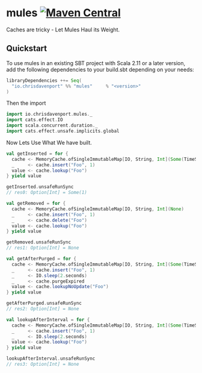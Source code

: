 # mules [![Maven Central](https://maven-badges.herokuapp.com/maven-central/io.chrisdavenport/mules_2.13/badge.svg)](https://maven-badges.herokuapp.com/maven-central/io.chrisdavenport/mules_2.13)

Caches are tricky - Let Mules Haul its Weight.


## Quickstart

To use mules in an existing SBT project with Scala 2.11 or a later version, add the following dependencies to your build.sbt depending on your needs:

```scala
libraryDependencies ++= Seq(
  "io.chrisdavenport" %% "mules"     % "<version>"
)
```

Then the import

```scala
import io.chrisdavenport.mules._
import cats.effect.IO
import scala.concurrent.duration._
import cats.effect.unsafe.implicits.global
```

Now Lets Use What We have built.

```scala
val getInserted = for {
  cache <- MemoryCache.ofSingleImmutableMap[IO, String, Int](Some(TimeSpec.unsafeFromDuration(1.second)))
  _     <- cache.insert("Foo", 1)
  value <- cache.lookup("Foo")
} yield value

getInserted.unsafeRunSync
// res0: Option[Int] = Some(1)

val getRemoved = for {
  cache <- MemoryCache.ofSingleImmutableMap[IO, String, Int](None)
  _     <- cache.insert("Foo", 1)
  _     <- cache.delete("Foo")
  value <- cache.lookup("Foo")
} yield value

getRemoved.unsafeRunSync
// res1: Option[Int] = None

val getAfterPurged = for {
  cache <- MemoryCache.ofSingleImmutableMap[IO, String, Int](Some(TimeSpec.unsafeFromDuration(1.second)))
  _     <- cache.insert("Foo", 1)
  _     <- IO.sleep(2.seconds)
  _     <- cache.purgeExpired
  value <- cache.lookupNoUpdate("Foo")
} yield value

getAfterPurged.unsafeRunSync
// res2: Option[Int] = None

val lookupAfterInterval = for {
  cache <- MemoryCache.ofSingleImmutableMap[IO, String, Int](Some(TimeSpec.unsafeFromDuration(1.second)))
  _     <- cache.insert("Foo", 1)
  _     <- IO.sleep(2.seconds)
  value <- cache.lookup("Foo")
} yield value

lookupAfterInterval.unsafeRunSync
// res3: Option[Int] = None
```
